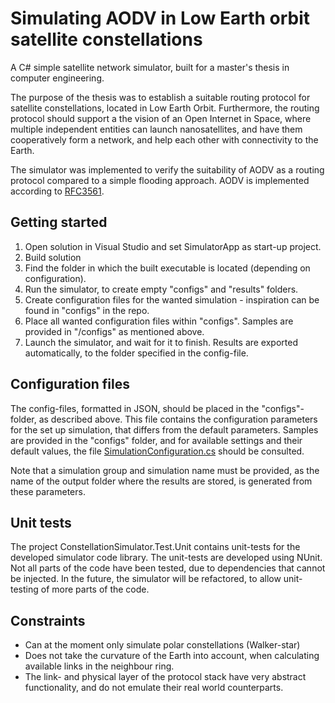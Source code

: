 # Simulating AODV in Low Earth orbit satellite constellations
A C# simple satellite network simulator, built for a master's thesis in computer engineering.

The purpose of the thesis was to establish a suitable routing protocol for satellite constellations, located in 
Low Earth Orbit. Furthermore, the routing protocol should support a the vision of an Open Internet in Space, where multiple
independent entities can launch nanosatellites, and have them cooperatively form a network, and help each other with connectivity to the Earth.

The simulator was implemented to verify the suitability of AODV as a routing protocol compared to a simple flooding approach. 
AODV is implemented according to [RFC3561](https://tools.ietf.org/html/rfc3561).

## Getting started
1. Open solution in Visual Studio and set SimulatorApp as start-up project.
2. Build solution
3. Find the folder in which the built executable is located (depending on configuration).
4. Run the simulator, to create empty "configs" and "results" folders.
4. Create configuration files for the wanted simulation - inspiration can be found in "configs" in the repo.
5. Place all wanted configuration files within "configs". Samples are provided in "/configs" as mentioned above.
6. Launch the simulator, and wait for it to finish. Results are exported automatically, to the folder specified in the config-file.

## Configuration files
The config-files, formatted in JSON, should be placed in the "configs"-folder, as described above. This file contains the configuration parameters for the set up simulation, that differs from the default parameters.
Samples are provided in the "configs" folder, and for available settings and their default values, the file 
[SimulationConfiguration.cs](https://github.com/jonasfugl/thesis-network-simulator/blob/master/source/ConstellationSimulator/Configuration/SimulationConfiguration.cs)
should be consulted.

Note that a simulation group and simulation name must be provided, as the name of the output folder where the results are stored, is generated from these parameters.

## Unit tests
The project ConstellationSimulator.Test.Unit contains unit-tests for the developed simulator code library. The unit-tests are developed
using NUnit. Not all parts of the code have been tested, due to dependencies that cannot be injected. In the future, the simulator will be 
refactored, to allow unit-testing of more parts of the code.

## Constraints
* Can at the moment only simulate polar constellations (Walker-star)
* Does not take the curvature of the Earth into account, when calculating available links in the neighbour ring.
* The link- and physical layer of the protocol stack have very abstract functionality, and do not emulate their real world counterparts.